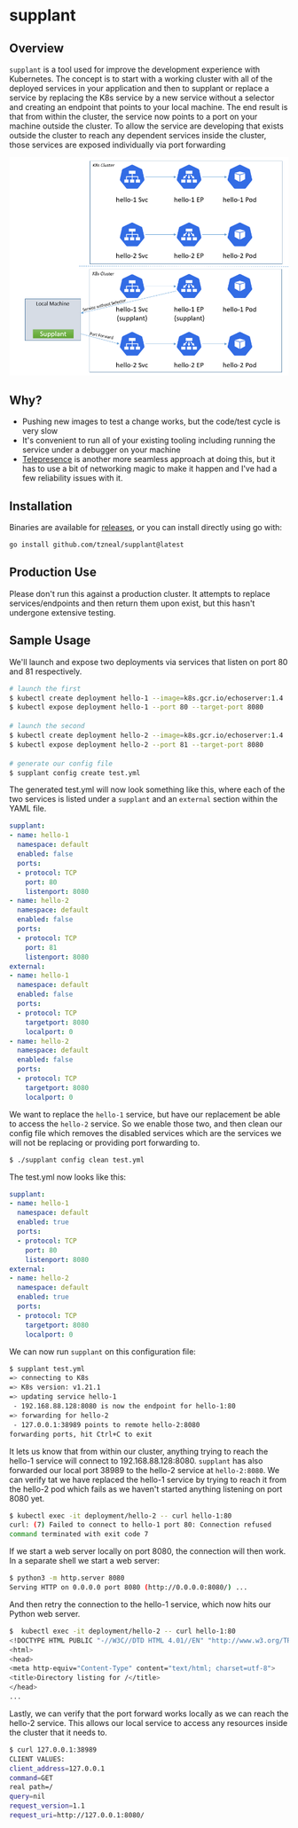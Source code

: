 # supplant

## Overview

`supplant` is a tool used for improve the development experience with Kubernetes. The concept is to start with a 
working cluster with all of the deployed services in your application and then to supplant or 
replace a service by replacing the K8s service by a new service without a selector and creating an endpoint
that points to your local machine.  The end result is that from within the cluster, the service now points to a port
on your machine outside the cluster.  To allow the service are developing that exists outside the cluster
to reach any dependent services inside the cluster, those services are exposed individually via port forwarding


![supplant Diagram](./.images/supplant-diagram.png)

## Why?
- Pushing new images to test a change works, but the code/test cycle is very slow
- It's convenient to run all of your existing tooling including running the service under a debugger on your machine
- [Telepresence](https://github.com/telepresenceio/telepresence) is another more seamless approach at doing this, but 
 it has to use a bit of networking magic to make it happen and I've had a few reliability issues with it.  


## Installation

Binaries are available for [releases](https://github.com/tzneal/supplant/releases), or you can install directly using 
go with:

```bash
go install github.com/tzneal/supplant@latest
```

## Production Use

Please don't run this against a production cluster.  It attempts to replace services/endpoints and then return them
upon exist, but this hasn't undergone extensive testing.

## Sample Usage

We'll launch and expose two deployments via services that listen on port 80 and 81 respectively.
```bash
# launch the first
$ kubectl create deployment hello-1 --image=k8s.gcr.io/echoserver:1.4
$ kubectl expose deployment hello-1 --port 80 --target-port 8080

# launch the second
$ kubectl create deployment hello-2 --image=k8s.gcr.io/echoserver:1.4
$ kubectl expose deployment hello-2 --port 81 --target-port 8080

# generate our config file
$ supplant config create test.yml
```

The generated test.yml will now look something like this, where each of the two services is listed under a `supplant` and an `external` section
within the YAML file.

```yml
supplant:
- name: hello-1
  namespace: default
  enabled: false
  ports:
  - protocol: TCP
    port: 80
    listenport: 8080
- name: hello-2
  namespace: default
  enabled: false
  ports:
  - protocol: TCP
    port: 81
    listenport: 8080
external:
- name: hello-1
  namespace: default
  enabled: false
  ports:
  - protocol: TCP
    targetport: 8080
    localport: 0
- name: hello-2
  namespace: default
  enabled: false
  ports:
  - protocol: TCP
    targetport: 8080
    localport: 0
```

We want to replace the `hello-1` service, but have our replacement be able to access the `hello-2` service.  So we enable
those two, and then clean our config file which removes the disabled services which are the services we will not be replacing
or providing port forwarding to.

```bash
$ ./supplant config clean test.yml
```

The test.yml now looks like this:
```yaml
supplant:
- name: hello-1
  namespace: default
  enabled: true
  ports:
  - protocol: TCP
    port: 80
    listenport: 8080
external:
- name: hello-2
  namespace: default
  enabled: true
  ports:
  - protocol: TCP
    targetport: 8080
    localport: 0
```

We can now run `supplant` on this configuration file:

```bash
$ supplant test.yml
=> connecting to K8s
=> K8s version: v1.21.1
=> updating service hello-1
 - 192.168.88.128:8080 is now the endpoint for hello-1:80
=> forwarding for hello-2
 - 127.0.0.1:38989 points to remote hello-2:8080
forwarding ports, hit Ctrl+C to exit
```

It lets us know that from within our cluster, anything trying to reach the hello-1 service will connect to 192.168.88.128:8080.  `supplant` has also
forwarded our local port 38989 to the hello-2 service at `hello-2:8080`. We can verify tat we have replaced the hello-1 service  by trying to reach
it from the hello-2 pod which fails as we haven't started anything listening on port 8080 yet.

```bash
$ kubectl exec -it deployment/hello-2 -- curl hello-1:80
curl: (7) Failed to connect to hello-1 port 80: Connection refused
command terminated with exit code 7
```

If we start a web server locally on port 8080, the connection will then work. In a separate shell we start a web server:
```bash
$ python3 -m http.server 8080                           
Serving HTTP on 0.0.0.0 port 8080 (http://0.0.0.0:8080/) ...
```

And then retry the connection to the hello-1 service, which now hits our Python web server.
```bash
$  kubectl exec -it deployment/hello-2 -- curl hello-1:80
<!DOCTYPE HTML PUBLIC "-//W3C//DTD HTML 4.01//EN" "http://www.w3.org/TR/html4/strict.dtd">
<html>
<head>
<meta http-equiv="Content-Type" content="text/html; charset=utf-8">
<title>Directory listing for /</title>
</head>
...
```

Lastly, we can verify that the port forward works locally as we can reach the hello-2 service.  This allows our local 
service to access any resources inside the cluster that it needs to.
```bash
$ curl 127.0.0.1:38989
CLIENT VALUES:
client_address=127.0.0.1
command=GET
real path=/
query=nil
request_version=1.1
request_uri=http://127.0.0.1:8080/
```
